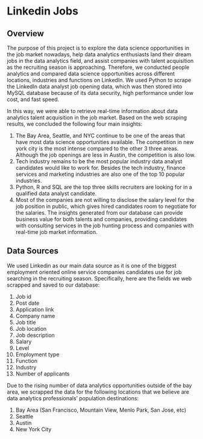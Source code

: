 # Linkedin Jobs

## Overview
The purpose of this project is to explore the data science opportunities in the job market nowadays, help data analytics enthusiasts land their dream jobs in the data analytics
field, and assist companies with talent acquisition as the recruiting season is approaching.
Therefore, we conducted people analytics and compared data science opportunities across different locations, industries and functions on LinkedIn. We used Python to scrape the LinkedIn data analyst job opening data, which was then stored into MySQL database because of its data security, high performance under low cost, and fast speed.

In this way, we were able to retrieve real-time information about data analytics talent acquisition in the job market. Based on the web scraping results, we concluded the following four main insights:
1. The Bay Area, Seattle, and NYC continue to be one of the areas that have most data science opportunities available. The competition in new york city is the most intense compared to the other 3 three areas. Although the job openings are less in Austin, the competition is also low.
2. Tech industry remains to be the most popular industry data analyst candidates would like to work for. Besides the tech industry, finance services and marketing industries are also one of the top 10 popular industries.
3. Python, R and SQL are the top three skills recruiters are looking for in a qualified data analyst candidate.
4. Most of the companies are not willing to disclose the salary level for the job position in public, which gives hired candidates room to negotiate for the salaries. The insights generated from our database can provide business value for both talents and companies, providing candidates with consulting services in the job hunting process and companies with real-time job market information.

## Data Sources
We used Linkedin as our main data source as it is one of the biggest employment oriented online service companies candidates use for job searching in the recruiting season. Specifically, here are the fields we web scrapped and saved to our database:
1. Job id
2. Post date
3. Application link
4. Company name
5. Job title
6. Job location
7. Job description
8. Salary
9. Level
10. Employment type
11. Function
12. Industry
13. Number of applicants

Due to the rising number of data analytics opportunities outside of the bay area, we scrapped the data for the following locations that we believe are data analytics professionals’ population destinations:
1. Bay Area (San Francisco, Mountain View, Menlo Park, San Jose, etc)
2. Seattle
3. Austin
4. New York City



